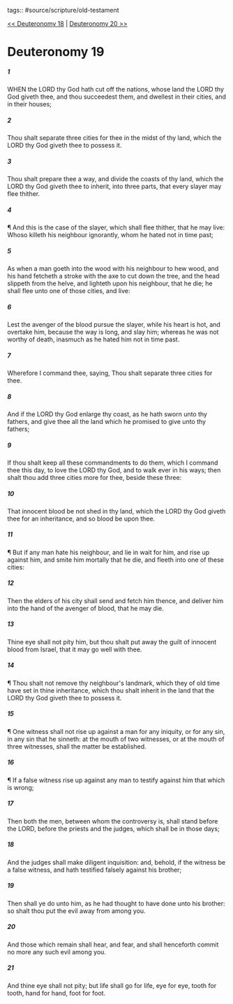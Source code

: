 tags:: #source/scripture/old-testament

[<< Deuteronomy 18](source/scripture/old-testament/05_Deuteronomy/Deuteronomy_18.md) | [Deuteronomy 20 >>](source/scripture/old-testament/05_Deuteronomy/Deuteronomy_20.md)

# Deuteronomy 19

##### 1

WHEN the LORD thy God hath cut off the nations, whose land the LORD thy God giveth thee, and thou succeedest them, and dwellest in their cities, and in their houses;

##### 2

Thou shalt separate three cities for thee in the midst of thy land, which the LORD thy God giveth thee to possess it.

##### 3

Thou shalt prepare thee a way, and divide the coasts of thy land, which the LORD thy God giveth thee to inherit, into three parts, that every slayer may flee thither.

##### 4

¶ And this is the case of the slayer, which shall flee thither, that he may live: Whoso killeth his neighbour ignorantly, whom he hated not in time past;

##### 5

As when a man goeth into the wood with his neighbour to hew wood, and his hand fetcheth a stroke with the axe to cut down the tree, and the head slippeth from the helve, and lighteth upon his neighbour, that he die; he shall flee unto one of those cities, and live:

##### 6

Lest the avenger of the blood pursue the slayer, while his heart is hot, and overtake him, because the way is long, and slay him; whereas he was not worthy of death, inasmuch as he hated him not in time past.

##### 7

Wherefore I command thee, saying, Thou shalt separate three cities for thee.

##### 8

And if the LORD thy God enlarge thy coast, as he hath sworn unto thy fathers, and give thee all the land which he promised to give unto thy fathers;

##### 9

If thou shalt keep all these commandments to do them, which I command thee this day, to love the LORD thy God, and to walk ever in his ways; then shalt thou add three cities more for thee, beside these three:

##### 10

That innocent blood be not shed in thy land, which the LORD thy God giveth thee for an inheritance, and so blood be upon thee.

##### 11

¶ But if any man hate his neighbour, and lie in wait for him, and rise up against him, and smite him mortally that he die, and fleeth into one of these cities:

##### 12

Then the elders of his city shall send and fetch him thence, and deliver him into the hand of the avenger of blood, that he may die.

##### 13

Thine eye shall not pity him, but thou shalt put away the guilt of innocent blood from Israel, that it may go well with thee.

##### 14

¶ Thou shalt not remove thy neighbour's landmark, which they of old time have set in thine inheritance, which thou shalt inherit in the land that the LORD thy God giveth thee to possess it.

##### 15

¶ One witness shall not rise up against a man for any iniquity, or for any sin, in any sin that he sinneth: at the mouth of two witnesses, or at the mouth of three witnesses, shall the matter be established.

##### 16

¶ If a false witness rise up against any man to testify against him that which is wrong;

##### 17

Then both the men, between whom the controversy is, shall stand before the LORD, before the priests and the judges, which shall be in those days;

##### 18

And the judges shall make diligent inquisition: and, behold, if the witness be a false witness, and hath testified falsely against his brother;

##### 19

Then shall ye do unto him, as he had thought to have done unto his brother: so shalt thou put the evil away from among you.

##### 20

And those which remain shall hear, and fear, and shall henceforth commit no more any such evil among you.

##### 21

And thine eye shall not pity; but life shall go for life, eye for eye, tooth for tooth, hand for hand, foot for foot.
